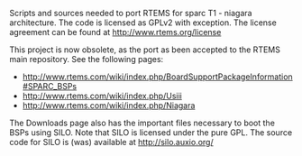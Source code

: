 Scripts and sources needed to port RTEMS for sparc T1 - niagara architecture. The code is licensed as GPLv2 with exception. The license agreement can be found at http://www.rtems.org/license

This project is now obsolete, as the port as been accepted to the RTEMS main repository.  See the following pages:
  * http://www.rtems.com/wiki/index.php/BoardSupportPackageInformation#SPARC_BSPs
  * http://www.rtems.com/wiki/index.php/Usiii
  * http://www.rtems.com/wiki/index.php/Niagara

The Downloads page also has the important files necessary to boot the BSPs using SILO.  Note that SILO is licensed under the pure GPL.  The source code for SILO is (was) available at http://silo.auxio.org/